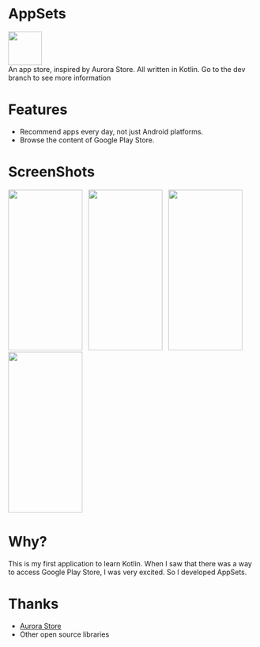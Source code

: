 # AppSets
<img src="https://i.loli.net/2020/04/30/kWQH2nTSPXVed4B.png" width="68" height="68"/><br>
An app store, inspired by Aurora Store. All written in Kotlin. Go to the dev branch to see more information
# Features
* Recommend apps every day, not just Android platforms.
* Browse the content of Google Play Store.
# ScreenShots
<img src="https://i.loli.net/2020/05/08/bm5XGKz21SU8lyA.png" width="150" height="325"/>&nbsp;&nbsp;
<img src="https://i.loli.net/2020/05/08/5YJQlyOhZVqUj4X.png" width="150" height="325"/>&nbsp;&nbsp;
<img src="https://i.loli.net/2020/05/08/J5ovfhUL3b6yVIF.png" width="150" height="325"/>&nbsp;&nbsp;
<img src="https://i.loli.net/2020/05/07/E9yI3lzPdO6vqFQ.png" width="150" height="325"/>&nbsp;&nbsp;
# Why?
This is my first application to learn Kotlin. When I saw that there was a way to access Google Play Store, I was very excited. So I developed AppSets.
# Thanks
* <a href="https://gitlab.com/AuroraOSS">Aurora Store</a>
* Other open source libraries


